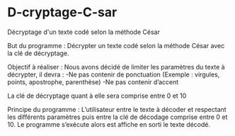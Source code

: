 # D-cryptage-C-sar

Décryptage d'un texte codé selon la méthode César

But du programme : Décrypter un texte codé selon la méthode César avec  la clé de décryptage.

Objectif à réaliser : Nous avons décidé de limiter les paramètres du texte à décrypter, il devra :
-Ne pas contenir de ponctuation (Exemple : virgules, points, apostrophe, parenthèse)
-Ne pas contenir d’accent 

La clé de décryptage quant à elle sera comprise entre 0 et 10  

Principe du programme : L’utilisateur entre le texte à décoder et respectant les différents paramètres puis entre la clé de décodage comprise entre 0 et 10. Le programme s’exécute alors est affiche en sorti le texte décodé.
